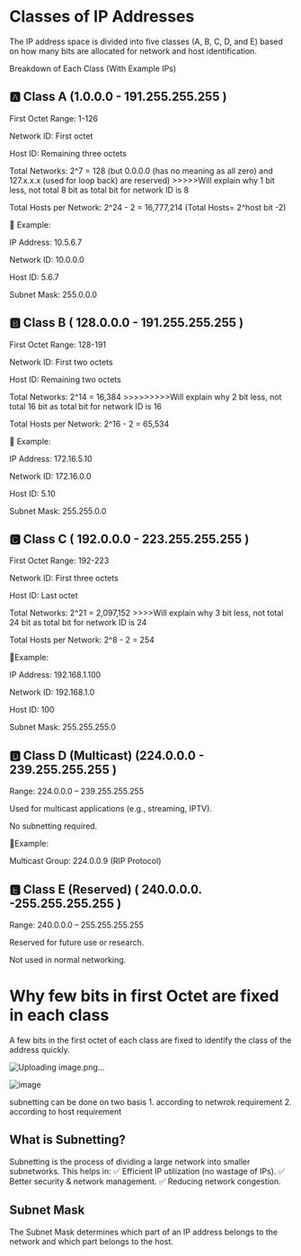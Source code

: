 
# Classes of IP Addresses

The IP address space is divided into five classes (A, B, C, D, and E) based on how many bits are allocated for network and host identification.

Breakdown of Each Class (With Example IPs)

## 🅰️ Class A (1.0.0.0 - 191.255.255.255 )

First Octet Range: 1-126

Network ID: First octet

Host ID: Remaining three octets

Total Networks: 2^7 = 128 (but 0.0.0.0 (has no meaning as all zero) and 127.x.x.x (used for loop back) are reserved) >>>>>Will explain why 1 bit less, not total 8 bit as total bit for network ID is 8

Total Hosts per Network: 2^24 - 2 = 16,777,214 (Total Hosts= 2^host bit -2)

📌 Example:

IP Address: 10.5.6.7

Network ID: 10.0.0.0

Host ID: 5.6.7

Subnet Mask: 255.0.0.0

## 🅱️ Class B ( 128.0.0.0 - 191.255.255.255 )

First Octet Range: 128-191

Network ID: First two octets

Host ID: Remaining two octets

Total Networks: 2^14 = 16,384 >>>>>>>>>Will explain why 2 bit less, not total 16 bit as total bit for network ID is 16

Total Hosts per Network: 2^16 - 2 = 65,534

📌 Example:

IP Address: 172.16.5.10

Network ID: 172.16.0.0

Host ID: 5.10

Subnet Mask: 255.255.0.0


## 🅲 Class C ( 192.0.0.0 - 223.255.255.255 )

First Octet Range: 192-223

Network ID: First three octets

Host ID: Last octet

Total Networks: 2^21 = 2,097,152 >>>>Will explain why 3 bit less, not total 24 bit as total bit for network ID is 24

Total Hosts per Network: 2^8 - 2 = 254

📌Example:

IP Address: 192.168.1.100

Network ID: 192.168.1.0

Host ID: 100

Subnet Mask: 255.255.255.0

## 🅳 Class D (Multicast) (224.0.0.0 - 239.255.255.255 )

Range: 224.0.0.0 – 239.255.255.255

Used for multicast applications (e.g., streaming, IPTV).

No subnetting required.

📌Example:

Multicast Group: 224.0.0.9 (RIP Protocol)

## 🅴 Class E (Reserved) ( 240.0.0.0. -255.255.255.255 )

Range: 240.0.0.0 – 255.255.255.255

Reserved for future use or research.

Not used in normal networking.



# Why few bits in first Octet are fixed in each class

A few bits in the first octet of each class are fixed to identify the class of the address quickly.

![Uploading image.png…]()



![image](https://github.com/user-attachments/assets/56528784-e3ec-485e-98ff-cc5ba9a3d393)




subnetting can be done on two basis 1. according to netwrok requirement 2. according to host requirement 


## What is Subnetting?
Subnetting is the process of dividing a large network into smaller subnetworks.
This helps in:
✅ Efficient IP utilization (no wastage of IPs).
✅ Better security & network management.
✅ Reducing network congestion.

## Subnet Mask
The Subnet Mask determines which part of an IP address belongs to the network and which part belongs to the host.


